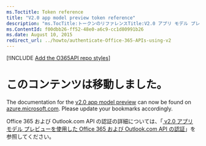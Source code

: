 ```yaml
---
ms.Toctitle: Token reference
title: "V2.0 app model preview token reference"
description: "ms.TocTitle:トークンのリファレンスTitle:V2.0 アプリ モデル プレビュー トークンのリファレンスDescription:v2.0 アプリ モデルが各認証フロー (書式設定、セキュリティの特性およびトークンの各種類のコンテンツを含む) の処理で発行するセキュリティ トークンのさまざまな種類について、技術的な詳細を説明します。ms.ContentId: f00dbb26-ff52-48e0-a6c9-cc1d80991b26ms.topic: 記事 (方法) ms.date:2015 年 8 月 10 日"
ms.ContentId: f00dbb26-ff52-48e0-a6c9-cc1d80991b26
ms.date: August 10, 2015
redirect_url: ../howto/authenticate-Office-365-APIs-using-v2
---
```

[!INCLUDE [Add the O365API repo styles](../includes/controls/addo365apistyles.xml)]



# このコンテンツは移動しました。

The documentation for the [v2.0 app model preview](https://azure.microsoft.com/en-us/documentation/articles/?service=active-directory&term=app+model+v2.0) can now be found on [azure.microsoft.com](https://azure.microsoft.com/). Please update your bookmarks accordingly.

Office 365 および Outlook.com API の認証の詳細については、「[ v2.0 アプリ モデル プレビューを使用した Office 365 および Outlook.com API の認証](../howto/authenticate-Office-365-APIs-using-v2.md)」を参照してください。

